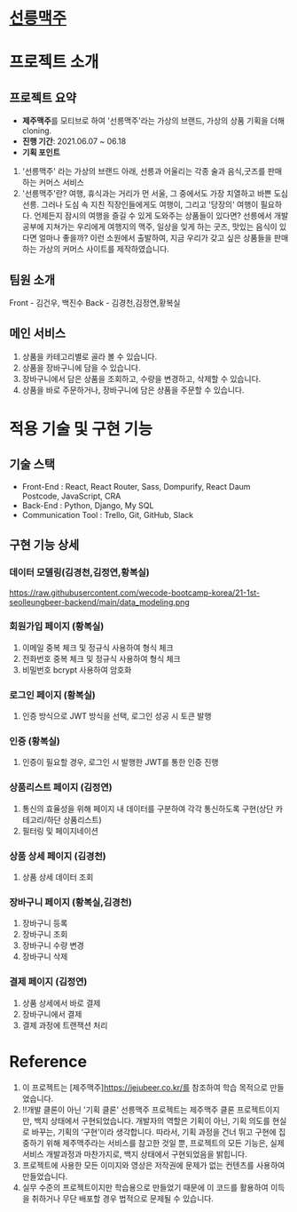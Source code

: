 # [선릉맥주](https://youtu.be/iNovavF_PoI)

# 프로젝트 소개

## 프로젝트 요약
- **제주맥주**를 모티브로 하여 '선릉맥주'라는 가상의 브랜드, 가상의 상품 기획을 더해 cloning.
- **진행 기간**: 2021.06.07 ~ 06.18
- **기획 포인트**
1. '선릉맥주' 라는 가상의 브랜드 아래, 선릉과 어울리는 각종 술과 음식,굿즈를 판매하는 커머스 서비스
2. '선릉맥주'란?
여행, 휴식과는 거리가 먼 서울, 그 중에서도 가장 치열하고 바쁜 도심 선릉.
그러나 도심 속 지친 직장인들에게도 여행이, 그리고 '당장의' 여행이 필요하다.
언제든지 잠시의 여행을 즐길 수 있게 도와주는 상품들이 있다면?
선릉에서 개발 공부에 지쳐가는 우리에게 여행지의 맥주, 일상을 잊게 하는 굿즈, 맛있는 음식이 있다면 얼마나 좋을까?
이런 소원에서 출발하여, 지금 우리가 갖고 싶은 상품들을 판매하는 가상의 커머스 사이트를 제작하였습니다.

## 팀원 소개
Front - 김건우, 백진수
Back - 김경천,김정연,황복실

## 메인 서비스
1. 상품을 카테고리별로 골라 볼 수 있습니다.
2. 상품을 장바구니에 담을 수 있습니다.
3. 장바구니에서 담은 상품을 조회하고, 수량을 변경하고, 삭제할 수 있습니다.
3. 상품을 바로 주문하거나, 장바구니에 담은 상품을 주문할 수 있습니다.

# 적용 기술 및 구현 기능
## 기술 스택
- Front-End : React, React Router, Sass, Dompurify, React Daum Postcode, JavaScript, CRA
- Back-End : Python, Django, My SQL
- Communication Tool : Trello, Git, GitHub, Slack
## 구현 기능 상세
### 데이터 모델링(김경천,김정연,황복실)
https://raw.githubusercontent.com/wecode-bootcamp-korea/21-1st-seolleungbeer-backend/main/data_modeling.png
### 회원가입 페이지 (황복실)
1. 이메일 중복 체크 및 정규식 사용하여 형식 체크
2. 전화번호 중복 체크 및 정규식 사용하여 형식 체크
3. 비밀번호 bcrypt 사용하여 암호화
### 로그인 페이지 (황복실)
1. 인증 방식으로 JWT 방식을 선택, 로그인 성공 시 토큰 발행
### 인증 (황복실)
1. 인증이 필요할 경우, 로그인 시 발행한 JWT를 통한 인증 진행
### 상품리스트 페이지 (김정연)
1. 통신의 효율성을 위해 페이지 내 데이터를 구분하여 각각 통신하도록 구현(상단 카테고리/하단 상품리스트)
2. 필터링 및 페이지네이션
### 상품 상세 페이지 (김경천)
1. 상품 상세 데이터 조회
### 장바구니 페이지 (황복실,김경천)
1. 장바구니 등록
2. 장바구니 조회
3. 장바구니 수량 변경
4. 장바구니 삭제
### 결제 페이지 (김정연)
1. 상품 상세에서 바로 결제
2. 장바구니에서 결제
3. 결제 과정에 트랜잭션 처리

# Reference
1. 이 프로젝트는 [제주맥주]https://jejubeer.co.kr/를 참조하여 학습 목적으로 만들었습니다.
2. !!개발 클론이 아닌 '기획 클론'
선릉맥주 프로젝트는 제주맥주 클론 프로젝트이지만, 백지 상태에서 구현되었습니다.
개발자의 역할은 기획이 아닌, 기획 의도를 현실로 바꾸는, 기획의 ‘구현’이라 생각합니다.
따라서, 기획 과정을 건너 뛰고 구현에 집중하기 위해 제주맥주라는 서비스를 참고한 것일 뿐,
프로젝트의 모든 기능은, 실제 서비스 개발과정과 마찬가지로, 백지 상태에서 구현되었음을 밝힙니다.
3. 프로젝트에 사용한 모든 이미지와 영상은 저작권에 문제가 없는 컨텐츠를 사용하여 만들었습니다.
4. 실무 수준의 프로젝트이지만 학습용으로 만들었기 때문에 이 코드를 활용하여 이득을 취하거나 무단 배포할 경우 법적으로 문제될 수 있습니다.
